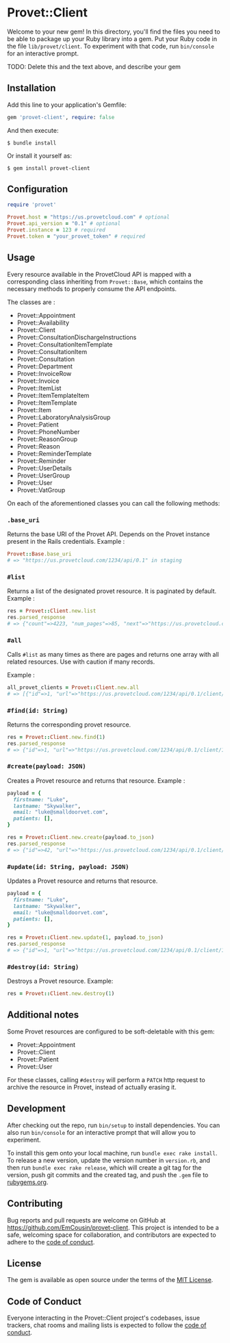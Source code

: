 # Provet::Client

Welcome to your new gem! In this directory, you'll find the files you need to be able to package up your Ruby library into a gem. Put your Ruby code in the file `lib/provet/client`. To experiment with that code, run `bin/console` for an interactive prompt.

TODO: Delete this and the text above, and describe your gem

## Installation

Add this line to your application's Gemfile:

```ruby
gem 'provet-client', require: false
```

And then execute:

    $ bundle install

Or install it yourself as:

    $ gem install provet-client

## Configuration

```ruby
require 'provet'

Provet.host = "https://us.provetcloud.com" # optional
Provet.api_version = "0.1" # optional
Provet.instance = 123 # required
Provet.token = "your_provet_token" # required
```

## Usage

Every resource available in the ProvetCloud API is mapped with a corresponding class inheriting from `Provet::Base`, which contains the necessary methods to properly consume the API endpoints.

The classes are :
- Provet::Appointment
- Provet::Availability
- Provet::Client
- Provet::ConsultationDischargeInstructions
- Provet::ConsultationItemTemplate
- Provet::ConsultationItem
- Provet::Consultation
- Provet::Department
- Provet::InvoiceRow
- Provet::Invoice
- Provet::ItemList
- Provet::ItemTemplateItem
- Provet::ItemTemplate
- Provet::Item
- Provet::LaboratoryAnalysisGroup
- Provet::Patient
- Provet::PhoneNumber
- Provet::ReasonGroup
- Provet::Reason
- Provet::ReminderTemplate
- Provet::Reminder
- Provet::UserDetails
- Provet::UserGroup
- Provet::User
- Provet::VatGroup

On each of the aforementioned classes you can call the following methods:

### `.base_uri`

Returns the base URI of the Provet API. Depends on the Provet instance present in the Rails credentials.
Example :

```ruby
Provet::Base.base_uri
# => "https://us.provetcloud.com/1234/api/0.1" in staging
```

### `#list`

Returns a list of the designated provet resource. It is paginated by default.
Example :

```ruby
res = Provet::Client.new.list
res.parsed_response
# => {"count"=>4223, "num_pages"=>85, "next"=>"https://us.provetcloud.com/1234/api/0.1/client/?page=2", "previous"=>nil, "results"=>[{"id"=>1, "url"=>"https://us.provetcloud.com/1234/api/0.1/client/1/", "title"=>nil, "firstname"=>"Helmut", "lastname"=>"Eldridge", "organization_name"=>"", "customer_type"=>0, "vat_number"=>"", "register_number"=>nil, "home_department"=>"https://us.provetcloud.com/1234/api/0.1/department/1/", "due_date_delay"=>nil, "street_address"=>"Job Str.", "street_address_2"=>nil, "street_address_3"=>nil, "zip_code"=>"W11 2BQ", "city"=>"London", "state"=>nil, "email"=>"", "alt_emails"=>nil, "id_number"=>"", "old_client_id"=>nil, "critical_notes"=>nil, "critical_accounting_notes"=>nil, "remarks"=>"", "archived"=>true, "country"=>"", "no_sms"=>false, "no_email"=>false, "external"=>false, "referring_organization"=>false, "parent_referring_organization"=>nil, "referring_vet"=>false, "imported"=>false, "date_imported"=>nil, "patients"=>[], "invoicing_client"=>nil, "tags_rel"=>[], "created"=>"2018-03-26T20:16:25-04:00", "created_user"=>nil, "modified"=>"2021-06-25T14:13:26-04:00", "modified_user"=>"https://us.provetcloud.com/1234/api/0.1/user/8/", "phone_numbers"=>[], "status_type"=>0, "fields_rel"=>[], "farm_code"=>nil, "holdingplacenumbers"=>[], "communication_preferences"=>nil, "production_animal_client"=>false}, # [...]]}
```

### `#all`

Calls `#list` as many times as there are pages and returns one array with all related resources. Use with caution if many records.

Example :
```ruby
all_provet_clients = Provet::Client.new.all
# => [{"id"=>1, "url"=>"https://us.provetcloud.com/1234/api/0.1/client/1/", "title"=>nil, "firstname"=>"Helmut", "lastname"=>"Eldridge", "organization_name"=>"", "customer_type"=>0, "vat_number"=>"", "register_number"=>nil, "home_department"=>"https://us.provetcloud.com/1234/api/0.1/department/1/", "due_date_delay"=>nil, "street_address"=>"Job Str.", "street_address_2"=>nil, "street_address_3"=>nil, "zip_code"=>"W11 2BQ", "city"=>"London", "state"=>nil, "email"=>"", "alt_emails"=>nil, "id_number"=>"", "old_client_id"=>nil, "critical_notes"=>nil, "critical_accounting_notes"=>nil, "remarks"=>"", "archived"=>true, "country"=>"", "no_sms"=>false, "no_email"=>false, "external"=>false, "referring_organization"=>false, "parent_referring_organization"=>nil, "referring_vet"=>false, "imported"=>false, "date_imported"=>nil, "patients"=>[], "invoicing_client"=>nil, "tags_rel"=>[], "created"=>"2018-03-26T20:16:25-04:00", "created_user"=>nil, "modified"=>"2021-06-25T14:13:26-04:00", "modified_user"=>"https://us.provetcloud.com/1234/api/0.1/user/8/", "phone_numbers"=>[], "status_type"=>0, "fields_rel"=>[], "farm_code"=>nil, "holdingplacenumbers"=>[], "communication_preferences"=>nil, "production_animal_client"=>false}, {[...]}]
```


### `#find(id: String)`

Returns the corresponding provet resource.

```ruby
res = Provet::Client.new.find(1)
res.parsed_response
# => {"id"=>1, "url"=>"https://us.provetcloud.com/1234/api/0.1/client/1/", "title"=>nil, "firstname"=>"Helmut", "lastname"=>"Eldridge", "organization_name"=>"", "customer_type"=>0, "vat_number"=>"", "register_number"=>nil, "home_department"=>"https://us.provetcloud.com/1234/api/0.1/department/1/", "due_date_delay"=>nil, "street_address"=>"Job Str.", "street_address_2"=>nil, "street_address_3"=>nil, "zip_code"=>"W11 2BQ", "city"=>"London", "state"=>nil, "email"=>"", "alt_emails"=>nil, "id_number"=>"", "old_client_id"=>nil, "critical_notes"=>nil, "critical_accounting_notes"=>nil, "remarks"=>"", "archived"=>true, "country"=>"", "no_sms"=>false, "no_email"=>false, "external"=>false, "referring_organization"=>false, "parent_referring_organization"=>nil, "referring_vet"=>false, "imported"=>false, "date_imported"=>nil, "patients"=>[], "invoicing_client"=>nil, "tags_rel"=>[], "created"=>"2018-03-26T20:16:25-04:00", "created_user"=>nil, "modified"=>"2021-06-25T14:13:26-04:00", "modified_user"=>"https://us.provetcloud.com/1234/api/0.1/user/8/", "phone_numbers"=>[], "status_type"=>0, "fields_rel"=>[], "farm_code"=>nil, "holdingplacenumbers"=>[], "communication_preferences"=>nil, "production_animal_client"=>false}
```

### `#create(payload: JSON)`

Creates a Provet resource and returns that resource.
Example :

```ruby
payload = {
  firstname: "Luke",
  lastname: "Skywalker",
  email: "luke@smalldoorvet.com",
  patients: [],
}

res = Provet::Client.new.create(payload.to_json)
res.parsed_response
# => {"id"=>42, "url"=>"https://us.provetcloud.com/1234/api/0.1/client/42/", "title"=>nil, "firstname"=>"Luke", "lastname"=>"Skywalker", "organization_name"=>"", "customer_type"=>0, "vat_number"=>"", "register_number"=>nil, "home_department"=>"https://us.provetcloud.com/1234/api/0.1/department/1/", "due_date_delay"=>nil, "street_address"=>"Job Str.", "street_address_2"=>nil, "street_address_3"=>nil, "zip_code"=>"nil", "city"=>"nil", "state"=>nil, "email"=>"", "alt_emails"=>nil, "id_number"=>"", "old_client_id"=>nil, "critical_notes"=>nil, "critical_accounting_notes"=>nil, "remarks"=>"", "archived"=>true, "country"=>"", "no_sms"=>false, "no_email"=>false, "external"=>false, "referring_organization"=>false, "parent_referring_organization"=>nil, "referring_vet"=>false, "imported"=>false, "date_imported"=>nil, "patients"=>[], "invoicing_client"=>nil, "tags_rel"=>[], "created"=>"2021-03-26T20:16:25-04:00", "created_user"=>nil, "modified"=>"2021-06-25T14:13:26-04:00", "modified_user"=>nil, "phone_numbers"=>[], "status_type"=>0, "fields_rel"=>[], "farm_code"=>nil, "holdingplacenumbers"=>[], "communication_preferences"=>nil, "production_animal_client"=>false}
```

### `#update(id: String, payload: JSON)`
Updates a Provet resource and returns that resource.

```ruby
payload = {
  firstname: "Luke",
  lastname: "Skywalker",
  email: "luke@smalldoorvet.com",
  patients: [],
}

res = Provet::Client.new.update(1, payload.to_json)
res.parsed_response
# => {"id"=>1, "url"=>"https://us.provetcloud.com/1234/api/0.1/client/1/", "title"=>nil, "firstname"=>"Luke", "lastname"=>"Skywalker", "organization_name"=>"", "customer_type"=>0, "vat_number"=>"", "register_number"=>nil, "home_department"=>"https://us.provetcloud.com/1234/api/0.1/department/1/", "due_date_delay"=>nil, "street_address"=>"Job Str.", "street_address_2"=>nil, "street_address_3"=>nil, "zip_code"=>"nil", "city"=>"nil", "state"=>nil, "email"=>"", "alt_emails"=>nil, "id_number"=>"", "old_client_id"=>nil, "critical_notes"=>nil, "critical_accounting_notes"=>nil, "remarks"=>"", "archived"=>true, "country"=>"", "no_sms"=>false, "no_email"=>false, "external"=>false, "referring_organization"=>false, "parent_referring_organization"=>nil, "referring_vet"=>false, "imported"=>false, "date_imported"=>nil, "patients"=>[], "invoicing_client"=>nil, "tags_rel"=>[], "created"=>"2021-03-26T20:16:25-04:00", "created_user"=>nil, "modified"=>"2021-06-25T14:13:26-04:00", "modified_user"=>nil, "phone_numbers"=>[], "status_type"=>0, "fields_rel"=>[], "farm_code"=>nil, "holdingplacenumbers"=>[], "communication_preferences"=>nil, "production_animal_client"=>false}
```

### `#destroy(id: String)`

Destroys a Provet resource.
Example:

```ruby
res = Provet::Client.new.destroy(1)
```

## Additional notes

Some Provet resources are configured to be soft-deletable with this gem:
- Provet::Appointment
- Provet::Client
- Provet::Patient
- Provet::User

For these classes, calling `#destroy` will perform a `PATCH` http request to archive the resource in Provet, instead of actually erasing it.

## Development

After checking out the repo, run `bin/setup` to install dependencies. You can also run `bin/console` for an interactive prompt that will allow you to experiment.

To install this gem onto your local machine, run `bundle exec rake install`. To release a new version, update the version number in `version.rb`, and then run `bundle exec rake release`, which will create a git tag for the version, push git commits and the created tag, and push the `.gem` file to [rubygems.org](https://rubygems.org).

## Contributing

Bug reports and pull requests are welcome on GitHub at https://github.com/EmCousin/provet-client. This project is intended to be a safe, welcoming space for collaboration, and contributors are expected to adhere to the [code of conduct](https://github.com/EmCousin/provet-client/blob/master/CODE_OF_CONDUCT.md).

## License

The gem is available as open source under the terms of the [MIT License](https://opensource.org/licenses/MIT).

## Code of Conduct

Everyone interacting in the Provet::Client project's codebases, issue trackers, chat rooms and mailing lists is expected to follow the [code of conduct](https://github.com/[USERNAME]/provet-client/blob/master/CODE_OF_CONDUCT.md).
